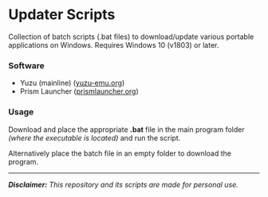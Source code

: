 
# Updater Scripts

Collection of batch scripts (.bat files) to download/update various portable applications on Windows. 
Requires Windows 10 (v1803) or later.

### Software

* Yuzu (mainline) ([yuzu-emu.org](https://yuzu-emu.org/))
* Prism Launcher ([prismlauncher.org](https://prismlauncher.org/))

### Usage

Download and place the appropriate **.bat** file in the main program folder _(where the executable is located)_ and run the script.

Alternatively place the batch file in an empty folder to download the program.

---

_**Disclaimer:** This repository and its scripts are made for personal use._
